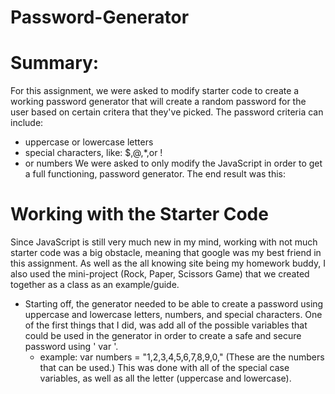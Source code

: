 # Password-Generator

# Summary:
For this assignment, we were asked to modify starter code to create a working password generator that will create a random password for the user based on certain critera that they've picked. The password criteria can include:
* uppercase or lowercase letters 
* special characters, like: $,@,*,or !
* or numbers
We were asked to only modify the JavaScript in order to get a full functioning, password generator. The end result was this: 

# Working with the Starter Code 
Since JavaScript is still very much new in my mind, working with not much starter code was a big obstacle, meaning that google was my best friend in this assignment. As well as the all knowing site being my homework buddy, I also used the mini-project (Rock, Paper, Scissors Game) that we created together as a class as an example/guide.

* Starting off, the generator needed to be able to create a password using uppercase and lowercase letters, numbers, and special characters. One of the first things that I did, was add all of the possible variables that could be used in the generator in order to create a safe and secure password using ' var '. 
    * example: var numbers = "1,2,3,4,5,6,7,8,9,0," (These are the numbers that can be used.)
      This was done with all of the special case variables, as well as all the letter (uppercase and lowercase).

    




